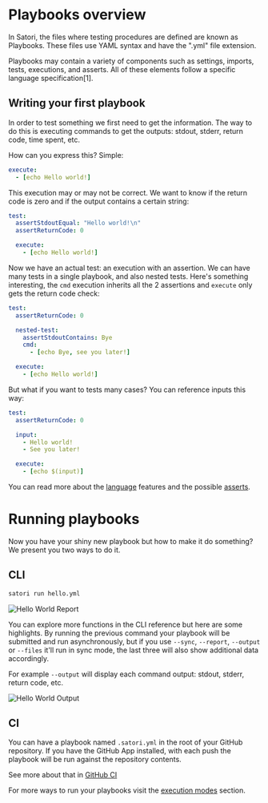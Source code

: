 # Playbooks overview

In Satori, the files where testing procedures are defined are known as Playbooks. These files use YAML syntax and have the ".yml" file extension.

Playbooks may contain a variety of components such as settings, imports, tests, executions, and asserts. All of these elements follow a specific language specification[1].

## Writing your first playbook

In order to test something we first need to get the information. The way to do this is executing commands to get the outputs: stdout, stderr, return code, time spent, etc.

How can you express this? Simple:

```yml
execute:
  - [echo Hello world!]
```

This execution may or may not be correct. We want to know if the return code is zero and if the output contains a certain string:

```yml
test:
  assertStdoutEqual: "Hello world!\n"
  assertReturnCode: 0

  execute:
    - [echo Hello world!]
```

Now we have an actual test: an execution with an assertion. We can have many tests in a single playbook, and also nested tests. Here's something interesting, the `cmd` execution inherits all the 2 assertions and `execute` only gets the return code check:

```yml
test:
  assertReturnCode: 0

  nested-test:
    assertStdoutContains: Bye
    cmd:
      - [echo Bye, see you later!]

  execute:
    - [echo Hello world!]
```

But what if you want to tests many cases? You can reference inputs this way:

```yml
test:
  assertReturnCode: 0

  input:
    - Hello world!
    - See you later!

  execute:
    - [echo $(input)]
```

You can read more about the [language](../playbooks/language.md) features and the possible [asserts](../playbooks/asserts.md).

# Running playbooks

Now you have your shiny new playbook but how to make it do something? We present you two ways to do it.

## CLI

```bash
satori run hello.yml
```

![Hello World Report](img/playbooks_1.png)

You can explore more functions in the CLI reference but here are some highlights. By running the previous command your playbook will be submitted and run asynchronously, but if you use `--sync`, `--report`, `--output` or `--files` it'll run in sync mode, the last three will also show additional data accordingly.

For example `--output` will display each command output: stdout, stderr, return code, etc.

![Hello World Output](img/playbooks_2.png)

## CI

You can have a playbook named `.satori.yml` in the root of your GitHub repository. If you have the GitHub App installed, with each push the playbook will be run against the repository contents.

See more about that in [GitHub CI](../modes/ci/github.md)

For more ways to run your playbooks visit the [execution modes](../modes/modes.md) section.

